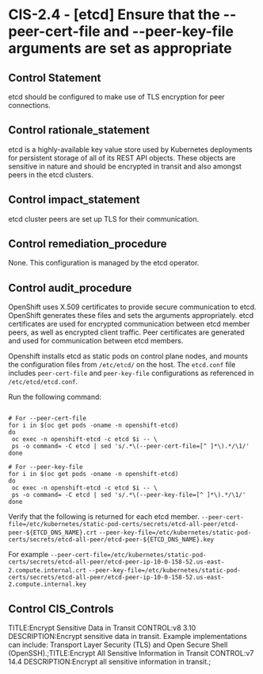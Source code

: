 # CIS-2.4 - \[etcd\] Ensure that the --peer-cert-file and --peer-key-file arguments are set as appropriate

## Control Statement

etcd should be configured to make use of TLS encryption for peer connections.

## Control rationale_statement

etcd is a highly-available key value store used by Kubernetes deployments for persistent storage of all of its REST API objects. These objects are sensitive in nature and should be encrypted in transit and also amongst peers in the etcd clusters.

## Control impact_statement

etcd cluster peers are set up TLS for their communication.

## Control remediation_procedure

None. This configuration is managed by the etcd operator.

## Control audit_procedure

OpenShift uses X.509 certificates to provide secure communication to etcd. OpenShift generates these files and sets the arguments appropriately. etcd certificates are used for encrypted communication between etcd member peers, as well as encrypted client traffic. Peer certificates are generated and used for communication between etcd members.

Openshift installs etcd as static pods on control plane nodes, and mounts the configuration files from `/etc/etcd/` on the host. The `etcd.conf` file includes `peer-cert-file` and `peer-key-file` configurations as referenced in `/etc/etcd/etcd.conf`.

Run the following command:

```

# For --peer-cert-file
for i in $(oc get pods -oname -n openshift-etcd)
do
 oc exec -n openshift-etcd -c etcd $i -- \
 ps -o command= -C etcd | sed 's/.*\(--peer-cert-file=[^ ]*\).*/\1/'
done

# For --peer-key-file
for i in $(oc get pods -oname -n openshift-etcd)
do
 oc exec -n openshift-etcd -c etcd $i -- \
 ps -o command= -C etcd | sed 's/.*\(--peer-key-file=[^ ]*\).*/\1/'
done
```

Verify that the following is returned for each etcd member.
`--peer-cert-file=/etc/kubernetes/static-pod-certs/secrets/etcd-all-peer/etcd-peer-${ETCD_DNS_NAME}.crt`
`--peer-key-file=/etc/kubernetes/static-pod-certs/secrets/etcd-all-peer/etcd-peer-${ETCD_DNS_NAME}.key`

For example
`--peer-cert-file=/etc/kubernetes/static-pod-certs/secrets/etcd-all-peer/etcd-peer-ip-10-0-158-52.us-east-2.compute.internal.crt`
`--peer-key-file=/etc/kubernetes/static-pod-certs/secrets/etcd-all-peer/etcd-peer-ip-10-0-158-52.us-east-2.compute.internal.key`

## Control CIS_Controls

TITLE:Encrypt Sensitive Data in Transit CONTROL:v8 3.10 DESCRIPTION:Encrypt sensitive data in transit. Example implementations can include: Transport Layer Security (TLS) and Open Secure Shell (OpenSSH).;TITLE:Encrypt All Sensitive Information in Transit CONTROL:v7 14.4 DESCRIPTION:Encrypt all sensitive information in transit.;

